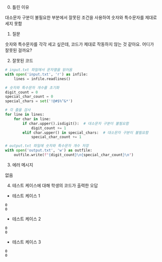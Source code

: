 0. 틀린 이유

대소문자 구분이 불필요한 부분에서 잘못된 조건을 사용하여 숫자와 특수문자를 제대로 세지 못함

1. 질문

숫자와 특수문자를 각각 세고 싶은데, 코드가 제대로 작동하지 않는 것 같아요. 어디가 잘못된 걸까요?

2. 잘못된 코드

```python
# input.txt 파일에서 문자열을 읽어옴
with open('input.txt', 'r') as infile:
    lines = infile.readlines()

# 숫자와 특수문자 개수를 초기화
digit_count = 0
special_char_count = 0
special_chars = set('!@#$%^&*')

# 각 줄을 검사
for line in lines:
    for char in line:
        if char.upper().isdigit():  # 대소문자 구분이 불필요함
            digit_count += 1
        elif char.upper() in special_chars:  # 대소문자 구분이 불필요함
            special_char_count += 1

# output.txt 파일에 숫자와 특수문자 개수 저장
with open('output.txt', 'w') as outfile:
    outfile.write(f"{digit_count}\n{special_char_count}\n")
```

3. 에러 메시지

없음

4. 테스트 케이스에 대해 학생의 코드가 출력한 오답

- 테스트 케이스 1

```
0
0
```

- 테스트 케이스 2

```
0
0
```

- 테스트 케이스 3

```
0
0
```